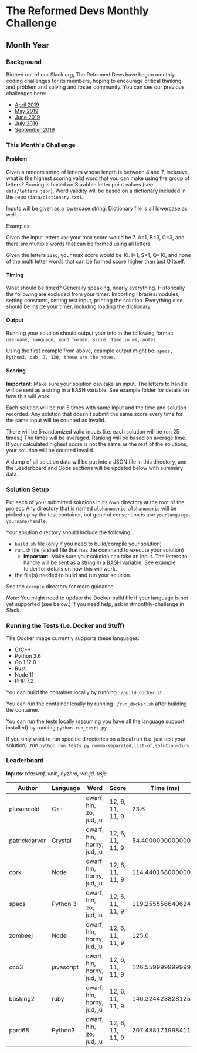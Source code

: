 # The Reformed Devs Monthly Challenge

## Month Year

### Background

Birthed out of our Slack org, The Reformed Devs have begun monthly coding challenges for its members, hoping to encourage critical thinking and problem and solving and foster community. You can see our previous challenges here:

* [April 2019](https://github.com/plusuncold/longest-word-test)
* [May 2019](https://github.com/plusuncold/rainfall-calc-challenge)
* [June 2019](https://github.com/ReformedDevs/challenge-2019-06)
* [July 2019](https://github.com/ReformedDevs/challenge-2019-07)
* [September 2019](https://github.com/ReformedDevs/challenge-2019-09)

### This Month's Challenge

#### Problem

Given a random string of letters whose length is between 4 and 7, inclusive, what is the highest scoring valid word that you can make using the group of letters? Scoring is based on Scrabble letter point values (see `data/letters.json`). Word validity will be based on a dictionary included in the repo (`data/dictionary.txt`).

Inputs will be given as a lowercase string. Dictionary file is all lowercase as well.

Examples:

Given the input letters `abc` your max score would be 7. A=1, B=3, C=3, and there are multiple words that can be formed using all letters.

Given the letters `iisq`, your max score would be 10. I=1, S=1, Q=10, and none of the multi letter words that can be formed score higher than just Q itself.

#### Timing

What should be timed? Generally speaking, nearly everything. Historically the following are excluded from your timer: Importing libraries/modules, setting constants, setting test input, printing the solution. Everything else should be inside your timer, including loading the dictionary.

#### Output

Running your solution should output your info in the following format: `username, language, word formed, score, time in ms, notes`.

Using the first example from above, example output might be: `specs, Python3, cab, 7, 130, these are the notes`.

#### Scoring

**Important**: Make sure your solution can take an input. The letters to handle will be sent as a string in a BASH variable. See example folder for details on how this will work.

Each solution will be run 5 times with same input and the time and solution recorded. Any solution that doesn't submit the same score every time for the same input will be counted as invalid.

There will be 5 randomized valid inputs (i.e. each solution will be run 25 times.) The times will be averaged. Ranking will be based on average time. If your calculated highest score is not the same as the rest of the solutions, your solution will be counted invalid.

A dump of all solution data will be put into a JSON file in this directory, and the Leaderboard and Oops sections will be updated below with summary data.

### Solution Setup

Put each of your submitted solutions in its own directory at the root of the project. Any directory that is named `alphanumeric-alphanumeric` will be picked up by the test container, but general convention is use `yourlanguage-yourname/handle`.

Your solution directory should include the following:

* `build.sh` file (only if you need to build/compile your solution)
* `run.sh` file (a shell file that has the command to execute your solution)
  * **Important**: Make sure your solution can take an input. The letters to handle will be sent as a string in a BASH variable. See example folder for details on how this will work.
* the file(s) needed to build and run your solution.

See the `example` directory for more guidance.

*Note*: You might need to update the Docker build file if your language is not yet supported (see below.) If you need help, ask in #monthly-challenge in Slack.

### Running the Tests (I.e. Docker and Stuff)

The Docker image currently supports these languages:

* C/C++
* Python 3.6
* Go 1.12.8
* Rust
* Node 11
* PHP 7.2

You can build the container locally by running `./build_docker.sh`.

You can run the container lcoally by running `./run_docker.sh` after building the container.

You can run the tests locally (assuming you have all the language support installed) by running `python run_tests.py`.

If you only want to run specific directories on a local run (i.e. just test your solution), run `python run_tests.py comma-separated,list-of,solution-dirs`.

### Leaderboard

__Inputs__: _rdaswpf, vnih, nyzhro, wrujd, usjc_

Author | Language | Word | Score | Time (ms) | Notes
--- | --- | --- | --- | --- | ---
plusuncold | C++ | dwarf, hin, zo, jud, ju | 12, 6, 11, 11, 9 | 23.6 | 
patrickcarver | Crystal | dwarf, hin, horny, jud, ju | 12, 6, 11, 11, 9 | 54.40000000000001 | your face is a dwarf
cork | Node | dwarf, hin, horny, jud, ju | 12, 6, 11, 11, 9 | 114.44016800000001 | Put some FP and async on it
specs | Python 3 | dwarf, hin, zo, jud, ju | 12, 6, 11, 11, 9 | 119.25555664062499 | strolling down the yeet
zombeej | Node | dwarf, hin, horny, jud, ju | 12, 6, 11, 11, 9 | 125.0 | hoooo doggy
cco3 | javascript | dwarf, hin, horny, jud, ju | 12, 6, 11, 11, 9 | 126.55999999999999 | sparse arrays
basking2 | ruby | dwarf, hin, horny, jud, ju | 12, 6, 11, 11, 9 | 146.32442382812502 | ARG: ["rdaswpf"]
pard68 | Python3 | dwarf, hin, zo, jud, ju | 12, 6, 11, 11, 9 | 207.48817199841142 | gotta eat your yeeties!

